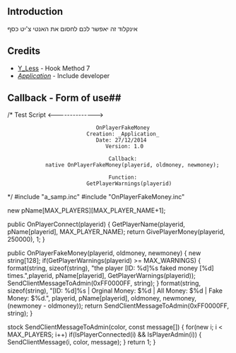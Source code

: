 ## Introduction ##
אינקלוד זה יאפשר לכם לחסום את האנטי צ'יט כסף

## Credits ##
* [Y_Less](http://forum.sa-mp.com/showthread.php?t=441293) - Hook Method 7
* [_Application_](http://www.fxp.co.il/member.php?u=782565) - Include developer

## Callback - Form of use##
	
/*
                                    Test Script
	                             <-------------->
	                             
							    OnPlayerFakeMoney
						     Creation: _Application_
							    Date: 27/12/2014
						    	   Version: 1.0
						    	   
									Callback:
				native OnPlayerFakeMoney(playerid, oldmoney, newmoney);
				
				                    Function:
    					     GetPlayerWarnings(playerid)
				
*/
#include "a_samp.inc"
#include "OnPlayerFakeMoney.inc"

new pName[MAX_PLAYERS][MAX_PLAYER_NAME+1];

public OnPlayerConnect(playerid)
{
	GetPlayerName(playerid, pName[playerid], MAX_PLAYER_NAME);
	return GivePlayerMoney(playerid, 250000), 1;
}

public OnPlayerFakeMoney(playerid, oldmoney, newmoney)
{
	new string[128];
	if(GetPlayerWarnings(playerid) >= MAX_WARNINGS)
	{
	    format(string, sizeof(string), "the player [ID: %d]%s faked money [%d] times.",playerid, pName[playerid], GetPlayerWarnings(playerid));
	    SendClientMessageToAdmin(0xFF0000FF, string);
	}
	format(string, sizeof(string), "[ID: %d]%s | Orginal Money: $%d | All Money: $%d | Fake Money: $%d.", playerid, pName[playerid], oldmoney, newmoney, (newmoney - oldmoney));
	return SendClientMessageToAdmin(0xFF0000FF, string);
}

stock SendClientMessageToAdmin(color, const message[])
{
	for(new i; i < MAX_PLAYERS; i++) if(IsPlayerConnected(i) && IsPlayerAdmin(i))
	{
		SendClientMessage(i, color, message);
	}
	return 1;
}
